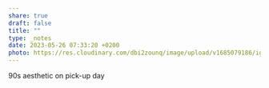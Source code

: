 ```yaml
---
share: true
draft: false
title: ""
type: _notes
date: 2023-05-26 07:33:20 +0200
photo: https://res.cloudinary.com/dbi2zounq/image/upload/v1685079186/igdautzrtoadexzdlbhs.jpg
---
```


90s aesthetic on pick-up day
